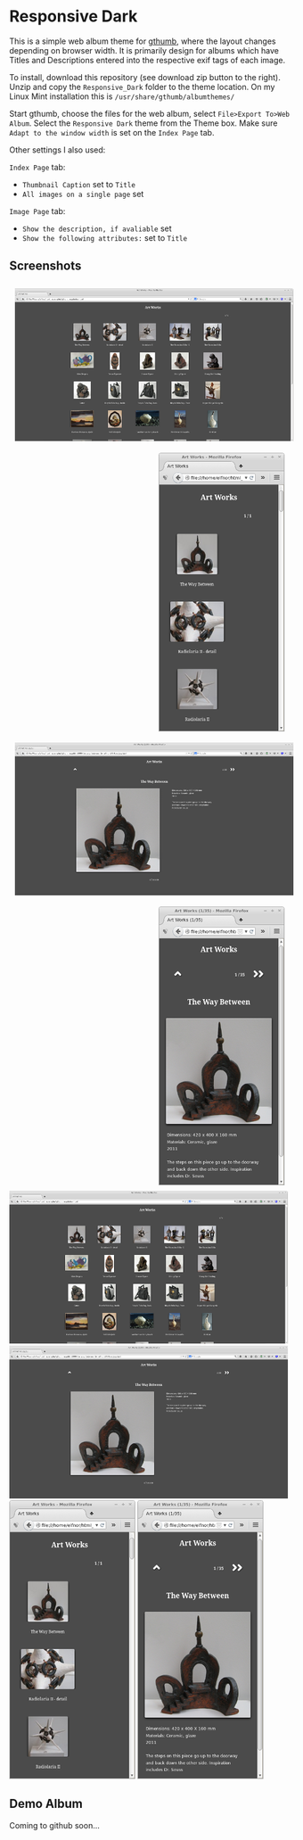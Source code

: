 Responsive Dark
=======================

This is a simple web album theme for [gthumb](https://wiki.gnome.org/Apps/gthumb), where the layout changes depending on browser width. It is primarily design for albums which have Titles and Descriptions entered into the respective exif tags of each image.

To install, download this repository (see download zip button to the right). Unzip and copy the `Responsive_Dark` folder to the theme location. On my Linux Mint installation this is `/usr/share/gthumb/albumthemes/`

Start gthumb, choose the files for the web album, select `File>Export To>Web Album`. Select the `Responsive Dark` theme from the Theme box. Make sure `Adapt to the window width` is set on the `Index Page` tab.

Other settings I also used:

`Index Page` tab:

*  `Thumbnail Caption`  set to `Title`
*  `All images on a single page` set

`Image Page` tab:

*  `Show the description, if avaliable` set
*  `Show the following attributes:` set to `Title`

Screenshots
---------


  <img src="index_wide_screen.png" alt="index wide screen" style="float:left; margin: 10px 10px"/>


  <img src="index_narrow_screen.png" alt="index narrow screen" style="float:right; margin: 10px 10px"/>


  <img src="image_wide_screen.png" alt="index wide screen" style="float:left; margin: 10px 10px"/>


  <img src="image_narrow_screen.png" alt="index narrow screen" style="float:right; margin: 10px 10px"/>


![index wide screen ](index_wide_screen.png)
![image wide screen ](image_wide_screen.png)
![index narrow screen ](index_narrow_screen.png)
![image narrow screen ](image_narrow_screen.png)

Demo Album
---------

Coming to github soon...


